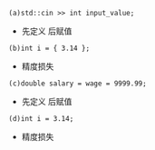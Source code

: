 `(a)std::cin >> int input_value;`
- 先定义 后赋值

`(b)int i = { 3.14 };`
- 精度损失

`(c)double salary = wage = 9999.99;`
- 先定义 后赋值

`(d)int i = 3.14;`
- 精度损失
